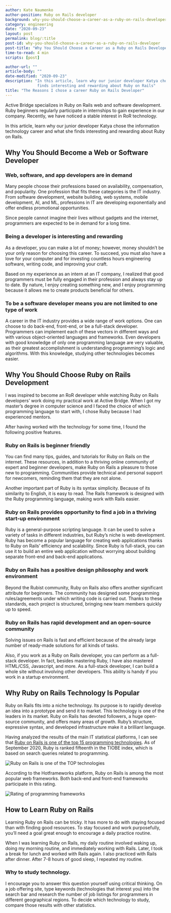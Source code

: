 ```yaml
---
author: Kate Naumenko
author-position: Ruby on Rails developer
background: why-you-should-choose-a-career-as-a-ruby-on-rails-developer-back
category: engineering
date: "2020-09-23"
layout: post
permalink: blog/:title
post-id: why-you-should-choose-a-career-as-a-ruby-on-rails-developer
post-title: "Why You Should Choose a Career as a Ruby on Rails Developer"
time-to-read: 4 min
scripts: [post]

author-url: ""
article-body: ""
date-modified: "2020-09-23"
description: "In this article, learn why our junior developer Katya chose the information technology career and what she
              finds interesting and rewarding about Ruby on Rails"
title: "The Reasons I chose a career Ruby on Rails Developer"
---
```


Active Bridge specializes in Ruby on Rails web and software development. Ruby beginners regularly participate in internships to gain experience in our company. Recently, we have noticed a stable interest in RoR technology. 

In this article, learn why our junior developer Katya chose the information technology career and what she finds interesting and rewarding about Ruby on Rails.

## Why You Should Become a Web or Software Developer

### Web, software, and app developers are in demand

Many people choose their professions based on availability, compensation, and popularity. One profession that fits these categories is the IT industry. From software development, website building, web systems, mobile development, AI, and ML, professions in IT are developing exponentially and offer endless promotional opportunities. 

Since people cannot imagine their lives without gadgets and the internet, programmers are expected to be in demand for a long time.

### Being a developer is interesting and rewarding

As a developer, you can make a lot of money; however, money shouldn’t be your only reason for choosing this career. To succeed, you must also have a love for your computer and for investing countless hours engineering software, writing code, and improving your craft.

Based on my experience as an intern at an IT company, I realized that good programmers must be fully engaged in their profession and always stay up to date. By nature, I enjoy creating something new, and I enjoy programming because it allows me to create products beneficial for others.

### To be a software developer means you are not limited to one type of work

A career in the IT industry provides a wide range of work options. One can choose to do back-end, front-end, or be a full-stack developer. Programmers can implement each of these vectors in different ways and with various object-oriented languages and frameworks. Even developers with good knowledge of only one programming language are very valuable, as their greatest accomplishment is understanding programming’s logic and algorithms. With this knowledge, studying other technologies becomes easier.

## Why You Should Choose Ruby on Rails Development

I was inspired to become an RoR developer while watching Ruby on Rails developers’ work doing my practical work at Active Bridge. When I got my master’s degree in computer science and I faced the choice of which programming language to start with, I chose Ruby because I had experienced mentors.

After having worked with the technology for some time, I found the following positive features.

### Ruby on Rails is beginner friendly

You can find many tips, guides, and tutorials for Ruby on Rails on the internet. These resources, in addition to a thriving online community of expert and beginner developers, make Ruby on Rails a pleasure to those new to programming. Communities provide technical and personal support for newcomers, reminding them that they are not alone.

Another important part of Ruby is its syntax simplicity. Because of its similarity to English, it is easy to read. The Rails framework is designed with the Ruby programming language, making work with Rails easier. 

### Ruby on Rails provides opportunity to find a job in a thriving start-up environment

Ruby is a general-purpose scripting language. It can be used to solve a variety of tasks in different industries, but Ruby’s niche is web development. Ruby has become a popular language for creating web applications thanks to Ruby on Rails’ efficiency and scalability. Since Ruby is full-stack, you can use it to build an entire web application without worrying about building separate front-end and back-end applications.

### Ruby on Rails has a positive design philosophy and work environment

Beyond the Rubist community, Ruby on Rails also offers another significant attribute for beginners. The community has designed some programming rules/agreements under which writing code is carried out. Thanks to these standards, each project is structured, bringing new team members quickly up to speed.

### Ruby on Rails has rapid development and an open-source community

Solving issues on Rails is fast and efficient because of the already large number of ready-made solutions for all kinds of tasks.

Also, if you work as a Ruby on Rails developer, you can perform as a full-stack developer. In fact, besides mastering Ruby, I have also mastered HTML/CSS, Javascript, and more. As a full-stack developer, I can build a whole site without involving other developers. This ability is handy if you work in a startup environment. 

## Why Ruby on Rails Technology Is Popular

Ruby on Rails fits into a niche technology. Its purpose is to rapidly develop an idea into a prototype and send it to market. This technology is one of the leaders in its market. Ruby on Rails has devoted followers, a huge open-source community, and offers many areas of growth. Ruby’s structure, expressive syntax, and developed infrastructure make it a brilliant language. 

Having analyzed the results of the main IT statistical platforms, I can see that [Ruby on Rails is one of the top 15 programming technologies](https://www.tiobe.com/tiobe-index/ruby/). As of September 2020, Ruby is ranked fifteenth in the TIOBE index, which is based on search queries related to programming. 

![Ruby on Rails is one of the TOP technologies](https://i.imgur.com/aYdgjDB.png)

According to the Hotframeworks platform, Ruby on Rails is among the most popular web frameworks. Both back-end and front-end frameworks participate in this rating.

![Rating of programming frameworks](https://i.imgur.com/2rSgJVn.png)

##  How to Learn Ruby on Rails

Learning Ruby on Rails can be tricky. It has more to do with staying focused than with finding good resources. To stay focused and work purposefully, you’ll need a goal great enough to encourage a daily practice routine. 

When I was learning Ruby on Rails, my daily routine involved waking up, doing my morning routine, and immediately working with Rails. Later, I took a break for lunch and worked with Rails again. I also practiced with Rails after dinner. After 7-8 hours of good sleep, I repeated my routine. 

### Why to study technology.

I encourage you to answer this question yourself using critical thinking. On a job offering site, type keywords (technologies that interest you) into the search bar and research the number of job listings for programmers in different geographical regions. To decide which technology to study, compare those results with other statistics. 
